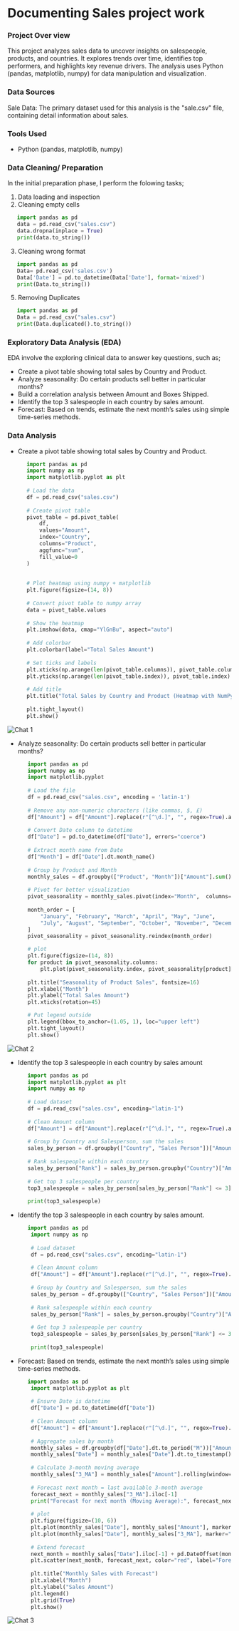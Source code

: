 # Documenting Sales project work

### Project Over view 

This project analyzes sales data to uncover insights on salespeople, products, and countries. It explores trends over time, identifies top performers, and highlights key revenue drivers. The analysis uses Python (pandas, matplotlib, numpy) for data manipulation and visualization.

### Data Sources

Sale Data: The primary dataset used for this analysis is the "sale.csv" file, containing detail information about sales.

### Tools Used

- Python (pandas, matplotlib, numpy)

### Data Cleaning/ Preparation 

In the initial preparation phase, I perform the folowing tasks;
1. Data loading and inspection
2. Cleaning empty cells
```python
   import pandas as pd
   data = pd.read_csv("sales.csv")
   data.dropna(inplace = True)
   print(data.to_string())
```
3. Cleaning wrong format
```python
   import pandas as pd
   Data= pd.read_csv('sales.csv')
   Data['Date'] = pd.to_datetime(Data['Date'], format='mixed')
   print(Data.to_string())
```
5. Removing Duplicates
 ```python
    import pandas as pd
    Data = pd.read_csv("sales.csv")
    print(Data.duplicated().to_string())
 ```
### Exploratory Data Analysis (EDA)
 EDA involve the exploring clinical data to answer key questions, such as;

- Create a pivot table showing total sales by Country and Product.
- Analyze seasonality: Do certain products sell better in particular months?
- Build a correlation analysis between Amount and Boxes Shipped.
- Identify the top 3 salespeople in each country by sales amount.
- Forecast: Based on trends, estimate the next month’s sales using simple time-series methods.

### Data Analysis

- Create a pivot table showing total sales by Country and Product.

```python
      import pandas as pd
      import numpy as np
      import matplotlib.pyplot as plt
      
      # Load the data
      df = pd.read_csv("sales.csv")
      
      # Create pivot table
      pivot_table = pd.pivot_table(
          df,
          values="Amount",
          index="Country",
          columns="Product",
          aggfunc="sum",
          fill_value=0
      )
      
      
      # Plot heatmap using numpy + matplotlib
      plt.figure(figsize=(14, 8))
      
      # Convert pivot table to numpy array
      data = pivot_table.values
      
      # Show the heatmap
      plt.imshow(data, cmap="YlGnBu", aspect="auto")
      
      # Add colorbar
      plt.colorbar(label="Total Sales Amount")
      
      # Set ticks and labels
      plt.xticks(np.arange(len(pivot_table.columns)), pivot_table.columns, rotation=90)
      plt.yticks(np.arange(len(pivot_table.index)), pivot_table.index)
      
      # Add title
      plt.title("Total Sales by Country and Product (Heatmap with NumPy + Matplotlib)", fontsize=14)
      
      plt.tight_layout()
      plt.show()
   ```
![Chat 1](https://github.com/user-attachments/assets/c3950298-5724-4827-9c29-e26cc1c7c13d)


- Analyze seasonality: Do certain products sell better in particular months?

   ```python
      import pandas as pd 
      import numpy as np
      import matplotlib.pyplot 
      
      # Load the file 
      df = pd.read_csv("sales.csv", encoding = 'latin-1')
      
      # Remove any non-numeric characters (like commas, $, £)
      df["Amount"] = df["Amount"].replace(r"[^\d.]", "", regex=True).astype(float)
      
      # Convert Date column to datetime
      df["Date"] = pd.to_datetime(df["Date"], errors="coerce")
      
      # Extract month name from Date
      df["Month"] = df["Date"].dt.month_name()
      
      # Group by Product and Month
      monthly_sales = df.groupby(["Product", "Month"])["Amount"].sum().reset_index()
      
      # Pivot for better visualization
      pivot_seasonality = monthly_sales.pivot(index="Month",  columns="Product",  values="Amount").fillna(0)
      
      month_order = [
          "January", "February", "March", "April", "May", "June",
          "July", "August", "September", "October", "November", "December"
      ]
      pivot_seasonality = pivot_seasonality.reindex(month_order)

      # plot
      plt.figure(figsize=(14, 8))
      for product in pivot_seasonality.columns:
          plt.plot(pivot_seasonality.index, pivot_seasonality[product],marker ="o" label=product)
      
      plt.title("Seasonality of Product Sales", fontsize=16)
      plt.xlabel("Month")
      plt.ylabel("Total Sales Amount")
      plt.xticks(rotation=45)

      # Put legend outside
      plt.legend(bbox_to_anchor=(1.05, 1), loc="upper left")  
      plt.tight_layout()
      plt.show()
   ```
![Chat 2](https://github.com/user-attachments/assets/f27da1d1-8f3f-4e3e-8a9b-beb1f5acac54)

- Identify the top 3 salespeople in each country by sales amount
   ```python
      import pandas as pd
      import matplotlib.pyplot as plt
      import numpy as np
      
      # Load dataset
      df = pd.read_csv("sales.csv", encoding="latin-1")
      
      # Clean Amount column
      df["Amount"] = df["Amount"].replace(r"[^\d.]", "", regex=True).astype(float) 
      
      # Group by Country and Salesperson, sum the sales
      sales_by_person = df.groupby(["Country", "Sales Person"])["Amount"].sum().reset_index()
      
      # Rank salespeople within each country
      sales_by_person["Rank"] = sales_by_person.groupby("Country")["Amount"].rank(method="first", ascending=False)
      
      # Get top 3 salespeople per country
      top3_salespeople = sales_by_person[sales_by_person["Rank"] <= 3].sort_values(["Country", "Rank"])
      
      print(top3_salespeople)
   ```
- Identify the top 3 salespeople in each country by sales amount.

  ```python
     import pandas as pd
      import numpy as np
      
      # Load dataset
      df = pd.read_csv("sales.csv", encoding="latin-1")
      
      # Clean Amount column
      df["Amount"] = df["Amount"].replace(r"[^\d.]", "", regex=True).astype(float) 
      
      # Group by Country and Salesperson, sum the sales
      sales_by_person = df.groupby(["Country", "Sales Person"])["Amount"].sum().reset_index()
      
      # Rank salespeople within each country
      sales_by_person["Rank"] = sales_by_person.groupby("Country")["Amount"].rank(method="first", ascending=False)
      
      # Get top 3 salespeople per country
      top3_salespeople = sales_by_person[sales_by_person["Rank"] <= 3].sort_values(["Country", "Rank"])
      
      print(top3_salespeople)
   ```  
- Forecast: Based on trends, estimate the next month’s sales using simple time-series methods.
  ```python
     import pandas as pd
      import matplotlib.pyplot as plt
      
      # Ensure Date is datetime
      df["Date"] = pd.to_datetime(df["Date"])
      
      # Clean Amount column
      df["Amount"] = df["Amount"].replace(r"[^\d.]", "", regex=True).astype(float)
      
      # Aggregate sales by month
      monthly_sales = df.groupby(df["Date"].dt.to_period("M"))["Amount"].sum().reset_index()
      monthly_sales["Date"] = monthly_sales["Date"].dt.to_timestamp()
      
      # Calculate 3-month moving average
      monthly_sales["3_MA"] = monthly_sales["Amount"].rolling(window=3).mean()
      
      # Forecast next month = last available 3-month average
      forecast_next = monthly_sales["3_MA"].iloc[-1]
      print("Forecast for next month (Moving Average):", forecast_next)
      
      # plot
      plt.figure(figsize=(10, 6))
      plt.plot(monthly_sales["Date"], monthly_sales["Amount"], marker="o", label="Actual Sales")
      plt.plot(monthly_sales["Date"], monthly_sales["3_MA"], marker="x", linestyle="--", label="3-Month Moving Avg")
      
      # Extend forecast
      next_month = monthly_sales["Date"].iloc[-1] + pd.DateOffset(months=1)
      plt.scatter(next_month, forecast_next, color="red", label="Forecast (Next Month)")
      
      plt.title("Monthly Sales with Forecast")
      plt.xlabel("Month")
      plt.ylabel("Sales Amount")
      plt.legend()
      plt.grid(True)
      plt.show()
  ```
![Chat 3](https://github.com/user-attachments/assets/5e9a98c8-750a-472c-815d-e4a7a8f1ac84)
